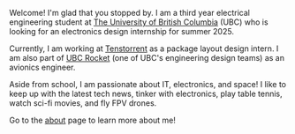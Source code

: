Welcome! I'm glad that you stopped by. I am a third year electrical engineering student at [The University of British Columbia][1] (UBC) who is looking for an electronics design internship for summer 2025.

Currently, I am working at [Tenstorrent][2] as a package layout design intern. I am also part of [UBC Rocket][3] (one of UBC's engineering design teams) as an avionics engineer. 

Aside from school, I am passionate about IT, electronics, and space! I like to keep up with the latest tech news, tinker with electronics, play table tennis, watch sci-fi movies, and fly FPV drones.

Go to the [about][4] page to learn more about me!

[1]: https://www.ubc.ca/
[2]: https://tenstorrent.com/
[3]: https://www.ubcrocket.com/
[4]: /about